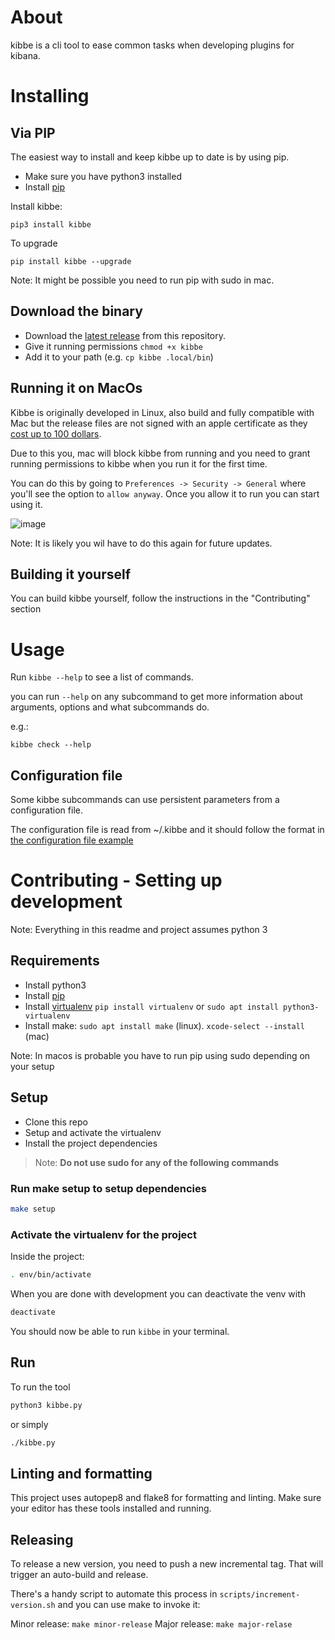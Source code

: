 # About
kibbe is a cli tool to ease common tasks when developing plugins for kibana.

# Installing

## Via PIP

The easiest way to install and keep kibbe up to date is by using pip.

- Make sure you have python3 installed
- Install [pip](https://pip.pypa.io/en/stable/installing/sure)

Install kibbe:

`pip3 install kibbe`

To upgrade

`pip install kibbe --upgrade`

Note: It might be possible you need to run pip with sudo in mac.


## Download the binary

- Download the [latest release](https://github.com/academo/kibbe/releases) from this repository.
- Give it running permissions `chmod +x kibbe`
- Add it to your path (e.g. `cp kibbe .local/bin`)

## Running it on MacOs

Kibbe is originally developed in Linux, also build and fully compatible with Mac but the release files are not signed with an apple certificate as they [cost up to 100 dollars](https://developer.apple.com/support/compare-memberships/).

Due to this you, mac will block kibbe from running and you need to grant running permissions to kibbe when you run it for the first time.

You can do this by going to `Preferences -> Security -> General` where you'll see the option to `allow anyway`. Once you allow it to run you can start using it.

![image](https://user-images.githubusercontent.com/227916/125635023-38bd54c9-5105-4301-95b2-55c259378812.png)

Note: It is likely you wil have to do this again for future updates.

## Building it yourself

You can build kibbe yourself, follow the instructions in the "Contributing" section

# Usage

Run `kibbe --help` to see a list of commands.

you can run `--help` on any subcommand to get more information about arguments, options and what subcommands do.

e.g.:

`kibbe check --help`

## Configuration file

Some kibbe subcommands can use persistent parameters from a configuration file.

The configuration file is read from ~/.kibbe and it should follow the format in [the configuration file example](https://github.com/academo/kibbe/blob/master/kibbe-conf-example)

# Contributing - Setting up development

Note: Everything in this readme and project assumes python 3

## Requirements

- Install python3
- Install [pip](https://pip.pypa.io/en/stable/installing/sure)
- Install [virtualenv](https://virtualenv.pypa.io/en/latest/installation.html) `pip install virtualenv` or `sudo apt install python3-virtualenv`
- Install make: `sudo apt install make` (linux). `xcode-select --install` (mac)

Note: In macos is probable you have to run pip using sudo depending on your setup

## Setup

- Clone this repo
- Setup and activate the virtualenv
- Install the project dependencies

> Note: **Do not use sudo for any of the following commands**

### Run make setup to setup dependencies
```bash
make setup
```

### Activate the virtualenv for the project

Inside the project:

```bash
. env/bin/activate
```

When you are done with development you can deactivate the venv with 

```bash
deactivate
```

You should now be able to run `kibbe` in your terminal.


## Run

To run the tool

```bash
python3 kibbe.py
```

or simply

```bash
./kibbe.py
```

## Linting and formatting

This project uses autopep8 and flake8 for formatting and linting. Make sure your editor has these tools installed and running.

## Releasing

To release a new version, you need to push a new incremental tag. That will trigger an auto-build and release.

There's a handy script to automate this process in `scripts/increment-version.sh` and you can use make to invoke it:

Minor release: `make minor-release`
Major release: `make major-relase`
